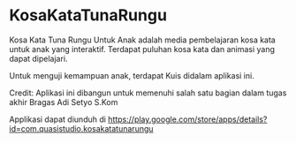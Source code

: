 # KosaKataTunaRungu

Kosa Kata Tuna Rungu Untuk Anak adalah media pembelajaran kosa kata untuk anak yang interaktif. Terdapat puluhan kosa kata dan animasi yang dapat dipelajari. 

Untuk menguji kemampuan anak, terdapat Kuis didalam aplikasi ini.

Credit: Aplikasi ini dibangun untuk memenuhi salah satu bagian dalam tugas akhir Bragas Adi Setyo S.Kom

Applikasi dapat diunduh di https://play.google.com/store/apps/details?id=com.quasistudio.kosakatatunarungu
